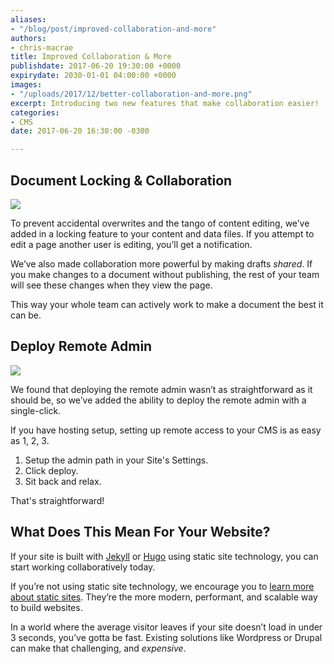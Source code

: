 ```yaml
---
aliases:
- "/blog/post/improved-collaboration-and-more"
authors:
- chris-macrae
title: Improved Collaboration & More
publishdate: 2017-06-20 19:30:00 +0000
expirydate: 2030-01-01 04:00:00 +0000
images:
- "/uploads/2017/12/better-collaboration-and-more.png"
excerpt: Introducing two new features that make collaboration easier!
categories:
- CMS
date: 2017-06-20 16:30:00 -0300

---
```

## Document Locking & Collaboration

<img src="/uploads/2017/12/forestry_locked-1.png" draggable="true" data-bukket-ext-bukket-draggable="true">

To prevent accidental overwrites and the tango of content editing, we’ve added in a locking feature to your content and data files. If you attempt to edit a page another user is editing, you’ll get a notification.

We’ve also made collaboration more powerful by making drafts *shared*. If you make changes to a document without publishing, the rest of your team will see these changes when they view the page.

This way your whole team can actively work to make a document the best it can be.

## Deploy Remote Admin

<img src="/uploads/2017/12/deploy-admin.png" draggable="true" data-bukket-ext-bukket-draggable="true">

We found that deploying the remote admin wasn’t as straightforward as it should be, so we’ve added the ability to deploy the remote admin with a single-click.

If you have hosting setup, setting up remote access to your CMS is as easy as 1, 2, 3.

1. Setup the admin path in your Site's Settings.
1. Click deploy.
1. Sit back and relax.

That's straightforward!

## What Does This Mean For Your Website?

If your site is built with [Jekyll](https://forestry.io/docs/developing-with-jekyll/intro) or [Hugo](https://forestry.io/docs/developing-with-hugo/intro) using static site technology, you can start working collaboratively today.

If you’re not using static site technology, we encourage you to [learn more about static sites](https://forestry.io/docs/getting-started/what-is-a-static-site/). They’re the more modern, performant, and scalable way to build websites.

In a world where the average visitor leaves if your site doesn’t load in under 3 seconds, you’ve gotta be fast. Existing solutions like Wordpress or Drupal can make that challenging, and *expensive*.

